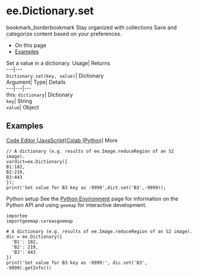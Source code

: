  
#  ee.Dictionary.set 
bookmark_borderbookmark Stay organized with collections  Save and categorize content based on your preferences. 
  * On this page
  * [Examples](https://developers.google.com/earth-engine/apidocs/ee-dictionary-set#examples)


Set a value in a dictionary. 
Usage| Returns  
---|---  
`Dictionary.set(key, value)`| Dictionary  
Argument| Type| Details  
---|---|---  
this: `dictionary`| Dictionary  
`key`| String  
`value`| Object  
## Examples
[Code Editor (JavaScript)](https://developers.google.com/earth-engine/apidocs/ee-dictionary-set#code-editor-javascript-sample)[Colab (Python)](https://developers.google.com/earth-engine/apidocs/ee-dictionary-set#colab-python-sample) More
```
// A dictionary (e.g. results of ee.Image.reduceRegion of an S2 image).
vardict=ee.Dictionary({
B1:182,
B2:219,
B3:443
});
print('Set value for B3 key as -9999',dict.set('B3',-9999));
```
Python setup
See the [ Python Environment](https://developers.google.com/earth-engine/guides/python_install) page for information on the Python API and using `geemap` for interactive development.
```
importee
importgeemap.coreasgeemap
```
```
# A dictionary (e.g. results of ee.Image.reduceRegion of an S2 image).
dic = ee.Dictionary({
  'B1': 182,
  'B2': 219,
  'B3': 443
})
print('Set value for B3 key as -9999:', dic.set('B3', -9999).getInfo())
```

